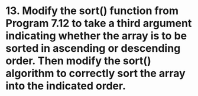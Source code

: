 # 13. Modify the sort() function from Program 7.12 to take a third argument indicating whether the array is to be sorted in ascending or descending order. Then modify the sort() algorithm to correctly sort the array into the indicated order.
